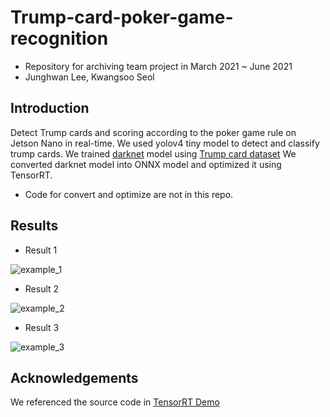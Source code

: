 # Trump-card-poker-game-recognition
* Repository for archiving team project in March 2021 ~ June 2021
* Junghwan Lee, Kwangsoo Seol

## Introduction
Detect Trump cards and scoring according to the poker game rule on Jetson Nano in real-time.
We used yolov4 tiny model to detect and classify trump cards.
We trained [darknet](https://github.com/AlexeyAB/darknet) model using [Trump card dataset](https://github.com/okmd/playing-card-dataset)
We converted darknet model into ONNX model and optimized it using TensorRT.
- Code for convert and optimize are not in this repo.

## Results

* Result 1

![example_1](https://github.com/kukwang/Trump-card-poker-game-recognition/assets/52880303/67c5f2fe-1068-4e89-b1a6-08ac9df7252d)

* Result 2

![example_2](https://github.com/kukwang/Trump-card-poker-game-recognition/assets/52880303/e6615de0-35ce-4618-86f4-1fb05da9f69a)

* Result 3

![example_3](https://github.com/kukwang/Trump-card-poker-game-recognition/assets/52880303/a720ebf7-554e-4d9e-8dea-e557e3a4f464)

## Acknowledgements
We referenced the source code in [TensorRT Demo](https://github.com/jkjung-avt/tensorrt_demos)
